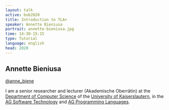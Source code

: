 ```yaml
---
layout: talk
active: bob2020
title: Introduction to TLA+
speaker: Annette Bieniusa
portrait: annette-bieniusa.jpg
time: 14:30-15:15
type: Tutorial
language: english
head: 2020
---
```



## Annette Bieniusa

[@anne_biene](http://twitter.com/anne_biene)

I am a senior researcher and lecturer (Akademische Oberrätin) at the
<a href="http://informatik.uni-kl.de">Department of Computer Science</a> of the
<a href="http://www.uni-kl.de">University of Kaiserslautern</a>, in the
<a href="https://softech.cs.uni-kl.de">AG Software Technology</a> and
<a href="https://pl.cs.uni-kl.de">AG Programming Languages</a>.

